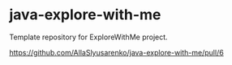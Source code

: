 # java-explore-with-me
Template repository for ExploreWithMe project.

https://github.com/AllaSlyusarenko/java-explore-with-me/pull/6